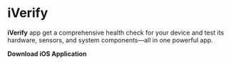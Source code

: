 # iVerify
**iVerify** app get a comprehensive health check for your device and test its hardware, sensors, and system components—all in one powerful app.

**Download iOS Application**
